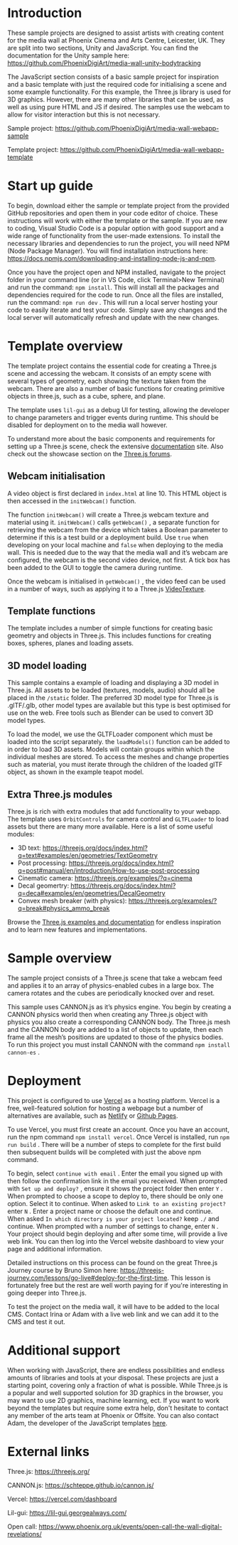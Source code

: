 # Introduction

These sample projects are designed to assist artists with creating content for the media wall at Phoenix Cinema and Arts Centre, Leicester, UK. They are split into two sections, Unity and JavaScript. You can find the documentation for the Unity sample here: https://github.com/PhoenixDigiArt/media-wall-unity-bodytracking

The JavaScript section consists of a basic sample project for inspiration and a basic template with just the required code for initialising a scene and some example functionality. For this example, the Three.js library is used for 3D graphics. However, there are many other libraries that can be used, as well as using pure HTML and JS if desired. The samples use the webcam to allow for visitor interaction but this is not necessary.

Sample project: https://github.com/PhoenixDigiArt/media-wall-webapp-sample

Template project: https://github.com/PhoenixDigiArt/media-wall-webapp-template

# Start up guide

To begin, download either the sample or template project from the provided GitHub repositories and open them in your code editor of choice. These instructions will work with either the template or the sample. If you are new to coding, Visual Studio Code is a popular option with good support and a wide range of functionality from the user-made extensions. To install the necessary libraries and dependencies to run the project, you will need NPM (Node Package Manager). You will find installation instructions here: https://docs.npmjs.com/downloading-and-installing-node-js-and-npm. 

Once you have the project open and NPM installed, navigate to the project folder in your command line (or in VS Code, click Terminal>New Terminal) and run the command: `npm install`. This will install all the packages and dependencies required for the code to run. Once all the files are installed, run the command: `npm run dev` . This will run a local server hosting your code to easily iterate and test your code. Simply save any changes and the local server will automatically refresh and update with the new changes.

# Template overview

The template project contains the essential code for creating a Three.js scene and accessing the webcam. It consists of an empty scene with several types of geometry, each showing the texture taken from the webcam. There are also a number of basic functions for creating primitive objects in three.js, such as a cube, sphere, and plane.

The template uses `lil-gui` as a debug UI for testing, allowing the developer to change parameters and trigger events during runtime. This should be disabled for deployment on to the media wall however.

To understand more about the basic components and requirements for setting up a Three.js scene, check the extensive [documentation](https://threejs.org/docs/index.html#manual/en/introduction/Creating-a-scene) site. Also check out the showcase section on the [Three.js forums](https://discourse.threejs.org/c/showcase/7/l/top).

## Webcam initialisation

A video object is first declared in `index.html` at line 10. This HTML object is then accessed in the `initWebcam()` function.

The function `initWebcam()` will create a Three.js webcam texture and material using it. `initWebcam()` calls `getWebcam()` , a separate function for retrieving the webcam from the device which takes a Boolean parameter to determine if this is a test build or a deployment build. Use `true` when developing on your local machine and `false` when deploying to the media wall. This is needed due to the way that the media wall and it’s webcam are configured, the webcam is the second video device, not first. A tick box has been added to the GUI to toggle the camera during runtime.

Once the webcam is initialised in `getWebcam()` , the video feed can be used in a number of ways, such as applying it to a Three.js [VideoTexture](https://threejs.org/docs/?q=video#api/en/textures/VideoTexture). 

## Template functions

The template includes a number of simple functions for creating basic geometry and objects in Three.js. This includes functions for creating boxes, spheres, planes and loading assets. 

## 3D model loading

This sample contains a example of loading and displaying a 3D model in Three.js. All assets to be loaded (textures, models, audio) should all be placed in the `/static` folder. The preferred 3D model type for Three.js is .glTF/.glb, other model types are available but this type is best optimised for use on the web. Free tools such as Blender can be used to convert 3D model types.

To load the model, we use the GLTFLoader component which must be loaded into the script separately. the `loadModels()` function can be added to in order to load 3D assets. Models will contain groups within which the individual meshes are stored. To access the meshes and change properties such as material, you must iterate through the children of the loaded glTF object, as shown in the example teapot model.

## Extra Three.js modules

Three.js is rich with extra modules that add functionality to your webapp. The template uses `OrbitControls` for camera control and `GLTFLoader` to load assets but there are many more available. Here is a list of some useful modules:

- 3D text: https://threejs.org/docs/index.html?q=text#examples/en/geometries/TextGeometry
- Post processing: https://threejs.org/docs/index.html?q=post#manual/en/introduction/How-to-use-post-processing
- Cinematic camera: https://threejs.org/examples/?q=cinema
- Decal geomertry: https://threejs.org/docs/index.html?q=deca#examples/en/geometries/DecalGeometry
- Convex mesh breaker (with physics): https://threejs.org/examples/?q=break#physics_ammo_break

Browse the [Three.js examples and documentation](https://threejs.org/) for endless inspiration and to learn new features and implementations.

# Sample overview

The sample project consists of a Three.js scene that take a webcam feed and applies it to an array of physics-enabled cubes in a large box. The camera rotates and the cubes are periodically knocked over and reset. 

This sample uses CANNON.js as it’s physics engine. You begin by creating a CANNON physics world then when creating any Three.js object with physics you also create a corresponding CANNON body. The Three.js mesh and the CANNON body are added to a list of objects to update, then each frame all the mesh’s positions are updated to those of the physics bodies. To run this project you must install CANNON with the command `npm install cannon-es` .

# Deployment

This project is configured to use [Vercel](https://vercel.com/dashboard) as a hosting platform. Vercel is a free, well-featured solution for hosting a webpage but a number of alternatives are available, such as [Netlify](https://www.netlify.com/?attr=homepage-modal) or [Github Pages](https://pages.github.com/).

To use Vercel, you must first create an account. Once you have an account, run the npm command `npm install vercel`. Once Vercel is installed, run  `npm run build` . There will be a number of steps to complete for the first build then subsequent builds will be completed with just the above npm command. 

To begin, select `continue with email` . Enter the email you signed up with then follow the confirmation link in the email you received. When prompted with `Set up and deploy?` , ensure it shows the project folder then enter `Y` . When prompted to choose a scope to deploy to, there should be only one option. Select it to continue. When asked to `Link to an existing project?` enter `N` . Enter a project name or choose the default one and continue. When asked `In which directory is your project located?` keep `./` and continue. When prompted with a number of settings to change, enter `N` . Your project should begin deploying and after some time, will provide a live web link. You can then log into the Vercel website dashboard to view your page and additional information.

Detailed instructions on this process can be found on the great Three.js Journey course by Bruno Simon here: https://threejs-journey.com/lessons/go-live#deploy-for-the-first-time. This lesson is fortunately free but the rest are well worth paying for if you're interesting in going deeper into Three.js.

To test the project on the media wall, it will have to be added to the local CMS. Contact Irina or Adam with a live web link and we can add it to the CMS and test it out.

# Additional support

When working with JavaScript, there are endless possibilities and endless amounts of libraries and tools at your disposal. These projects are just a starting point, covering only a fraction of what is possible. While Three.js is a popular and well supported solution for 3D graphics in the browser, you may want to use 2D graphics, machine learning, ect. If you want to work beyond the templates but require some extra help, don't hesitate to contact any member of the arts team at Phoenix or Offsite. You can also contact Adam, the developer of the JavaScript templates [here](mailto:adam@adam-stephenson.co.uk).

# External links

Three.js: https://threejs.org/

CANNON.js: https://schteppe.github.io/cannon.js/

Vercel: https://vercel.com/dashboard

Lil-gui: https://lil-gui.georgealways.com/

Open call: https://www.phoenix.org.uk/events/open-call-the-wall-digital-revelations/
